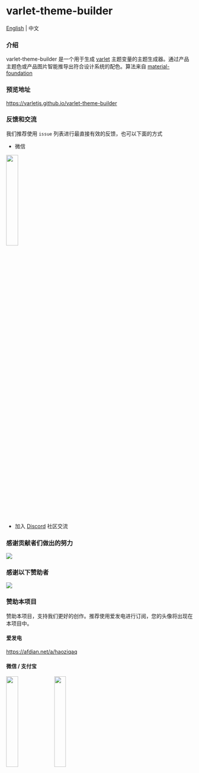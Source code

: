 # varlet-theme-builder

<a href="https://github.com/varletjs/varlet-theme-builder/blob/main/README.md">English</a> |
<span>中文</span>

### 介绍

varlet-theme-builder 是一个用于生成 [varlet](https://github.com/varletjs/varlet-theme-builder) 主题变量的主题生成器。通过产品主题色或产品图片智能推导出符合设计系统的配色。算法来自 [material-foundation](https://github.com/material-foundation/material-color-utilities)

### 预览地址

https://varletjs.github.io/varlet-theme-builder

### 反馈和交流

我们推荐使用 `issue` 列表进行最直接有效的反馈，也可以下面的方式

* 微信

<img style="width: 25%" src="https://cdn.jsdelivr.net/gh/varletjs/varlet-static/community.png" />

* 加入 [Discord](https://discord.gg/Dmb8ydBHkw) 社区交流

### 感谢贡献者们做出的努力

<a href="https://github.com/varletjs/varlet-theme-builder/graphs/contributors">
  <img src="https://contrib.rocks/image?repo=varletjs/varlet-theme-builder" />
</a>

### 感谢以下赞助者

<a href="https://cdn.jsdelivr.net/gh/varletjs/varlet-static/sponsorkit/sponsors.svg">
  <img src="https://cdn.jsdelivr.net/gh/varletjs/varlet-static/sponsorkit/sponsors.svg">
</a>

### 赞助本项目

赞助本项目，支持我们更好的创作。推荐使用爱发电进行订阅，您的头像将出现在本项目中。

#### 爱发电

<a href="https://afdian.net/a/haoziqaq">https://afdian.net/a/haoziqaq</a>

#### 微信 / 支付宝

<img style="width: 25%" src="https://cdn.jsdelivr.net/gh/varletjs/varlet-static/wechat.jpg" />
<img style="width: 25%" src="https://cdn.jsdelivr.net/gh/varletjs/varlet-static/alipay.jpg" />
